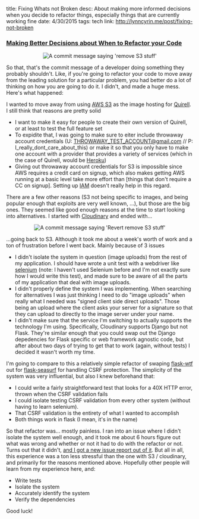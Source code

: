 title: Fixing Whats not Broken
desc: About making more informed decisions when you decide to refactor things, especially things that are currently working fine
date: 4/30/2015
tags: tech
link: http://lynncyrin.me/post/fixing-not-broken

### [Making Better Decisions about When to Refactor your Code](/post/fixing-not-broken)

<div style="text-align: center;"> <img class="post-image" src="http://i.imgur.com/qP2hSPf.jpg" alt="A commit message saying 'remove S3 stuff'"></div>

So that, that's the commit message of a developer doing something they probably shouldn't. Like, if you're going to refactor your code to move away from the leading solution for a particular problem, you had better do a lot of thinking on how you are going to do it. I didn't, and made a huge mess. Here's what happened:

<readmore></readmore>

I wanted to move away from using [AWS S3](http://aws.amazon.com/s3) as the image hosting for [Quirell](http://gitlab.com/collectqt/quirell). I still think that reasons are pretty solid

* I want to make it easy for people to create their own version of Quirell, or at least to test the full feature set
* To expidite that, I was going to make sure to eiter include throwaway account credentials (U: THROWAWAY_TEST_ACCOUNT@gmail.com // P: I_really_dont_care_about_this) or make it so that you only have to make one account with a provider that provides a variety of services (which in the case of Quirell, would be [Heroku](http://heroku.com))
* Giving out throwaway account credentials for S3 is impossible since AWS requires a credit card on signup, which also makes getting AWS running at a basic level take more effort than [things that don't require a CC on signup]. Setting up [IAM](http://aws.amazon.com/iam) doesn't really help in this regard.

There are a few other reasons (S3 not being specific to images, and being popular enough that exploits are very well known, ...), but those are the big ones. They seemed like good enough reasons at the time to start looking into alternatives. I started with [Cloudinary](http://cloudinary.com) and ended with...

<div style="text-align: center;"> <img class="post-image" src="http://i.imgur.com/zlWpJSF.jpg" alt="A commit message saying 'Revert remove S3 stuff'"></div>

...going back to S3. Although it took me about a week's worth of work and a ton of frustration before I went back. Mainly because of 3 issues

* I didn't isolate the system in question (image uploads) from the rest of my application. I should have wrote a unit test with a webdriver like [selenium](http://www.seleniumhq.org) (note: I haven't used Selenium before and I'm not exactly sure how I would write this test), and made sure to be aware of all the parts of my application that deal with image uploads.
* I didn't properly define the system I was implementing. When searching for alternatives I was just thinking I need to do "image uploads" when really what I needed was "signed client side direct uploads". Those being an upload where the client asks your server for a signature so that they can upload to directly to the image server under your name.
* I didn't make sure that the service I'm switching to actually supports the technology I'm using. Specifically, Cloudinary supports Django but not Flask. They're similar enough that you could swap out the Django depedencies for Flask specific or web framework agnostic code, but after about two days of trying to get that to work (again, without tests) I decided it wasn't worth my time.

I'm going to compare to this a relatively simple refactor of swaping [flask-wtf](http://flask-wtf.readthedocs.org/en/latest/) out for [flask-seasurf](http://flask-seasurf.readthedocs.org/en/latest/) for handling CSRF protection. The simplicity of the system was very influential, but also I knew beforehand that:

* I could write a fairly straightforward test that looks for a 40X HTTP error, thrown when the CSRF validation fails
* I could isolate testing CSRF validation from every other system (without having to learn selenium).
* That CSRF validation is the entirety of what I wanted to accomplish
* Both things work in flask (I mean, it's in the name)

So that refactor was... mostly painless. I ran into an issue where I didn't isolate the system well enough, and it took me about 6 hours figure out what was wrong and whether or not it had to do with the refactor or not. Turns out that it didn't, [and I got a new issue report out of it](https://gitlab.com/collectqt/quirell/issues/176#note_1171370). But all in all, this experience was a ton less stressful than the one with S3 / cloudinary, and primarily for the reasons mentioned above. Hopefully other people will learn from my experience here, and:

* Write tests
* Isolate the system
* Accurately identify the system
* Verify the dependencies

Good luck!
